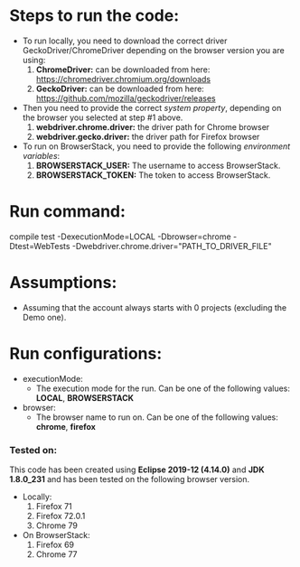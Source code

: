 # Steps to run the code:
- To run locally, you need to download the correct driver GeckoDriver/ChromeDriver depending on the browser version you are using:
     1. **ChromeDriver:** can be downloaded from here: https://chromedriver.chromium.org/downloads
     2.  **GeckoDriver:** can be downloaded from here: https://github.com/mozilla/geckodriver/releases
- Then you need to provide the correct *system property*, depending on the browser you selected at step #1 above.
     1. **webdriver.chrome.driver:** the driver path for Chrome browser
     2. **webdriver.gecko.driver:** the driver path for Firefox browser
- To run on BrowserStack, you need to provide the following *environment variables*:
     1. **BROWSERSTACK_USER:** The username to access BrowserStack.
     2. **BROWSERSTACK_TOKEN:** The token to access BrowserStack.


# Run command:
compile test -DexecutionMode=LOCAL -Dbrowser=chrome -Dtest=WebTests -Dwebdriver.chrome.driver="PATH_TO_DRIVER_FILE"

# Assumptions:
- Assuming that the account always starts with 0 projects (excluding the Demo one).

# Run configurations:
- executionMode:
     - The execution mode for the run. Can be one of the following values: **LOCAL**, **BROWSERSTACK**
- browser:
     - The browser name to run on. Can be one of the following values: **chrome**, **firefox**

### Tested on:
This code has been created using **Eclipse 2019-12 (4.14.0)** and **JDK 1.8.0_231** and has been tested on the following browser version.
- Locally:
     1. Firefox 71
     2. Firefox 72.0.1
     3. Chrome 79
- On BrowserStack:
     1. Firefox 69
     2. Chrome 77
